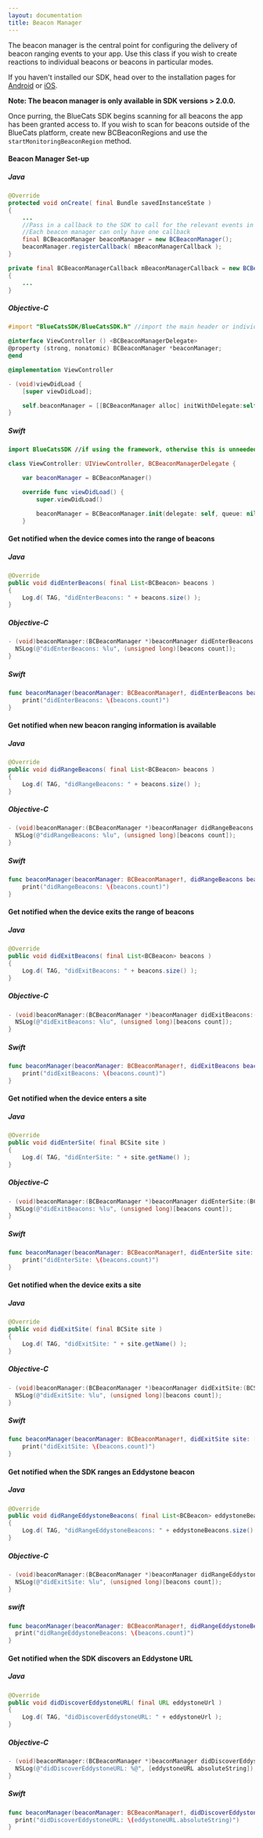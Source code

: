 ```yaml
---
layout: documentation
title: Beacon Manager
---
```


The beacon manager is the central point for configuring the delivery of beacon ranging events to your app. Use this class if you wish to create reactions to individual beacons or beacons in particular modes.

If you haven't installed our SDK, head over to the installation pages for [Android](https://github.com/bluecats/bluecats-android-sdk) or [iOS](https://github.com/bluecats/bluecats-ios-sdk).

**Note: The beacon manager is only available in SDK versions > 2.0.0.**

Once purring, the BlueCats SDK begins scanning for all beacons the app has been granted access to. If you wish to scan for beacons outside of the BlueCats platform, create new BCBeaconRegions and use the `startMonitoringBeaconRegion` method.

#### Beacon Manager Set-up
##### Java
```java
@Override
protected void onCreate( final Bundle savedInstanceState )
{
	...
	//Pass in a callback to the SDK to call for the relevant events in BCBeaconManagerCallback.
	//Each beacon manager can only have one callback
	final BCBeaconManager beaconManager = new BCBeaconManager();
	beaconManager.registerCallback( mBeaconManagerCallback );
}

private final BCBeaconManagerCallback mBeaconManagerCallback = new BCBeaconManagerCallback()
{
	...
}
```
##### Objective-C
```objective-c
#import "BlueCatsSDK/BlueCatsSDK.h" //import the main header or individual headers

@interface ViewController () <BCBeaconManagerDelegate>
@property (strong, nonatomic) BCBeaconManager *beaconManager;
@end

@implementation ViewController

- (void)viewDidLoad {
    [super viewDidLoad];

    self.beaconManager = [[BCBeaconManager alloc] initWithDelegate:self queue:nil];
}
```
##### Swift
```swift
import BlueCatsSDK //if using the framework, otherwise this is unneeded

class ViewController: UIViewController, BCBeaconManagerDelegate {

    var beaconManager = BCBeaconManager()

    override func viewDidLoad() {
        super.viewDidLoad()

        beaconManager = BCBeaconManager.init(delegate: self, queue: nil)
    }
```

#### Get notified when the device comes into the range of beacons
##### Java
```java
@Override
public void didEnterBeacons( final List<BCBeacon> beacons )
{
	Log.d( TAG, "didEnterBeacons: " + beacons.size() );
}
```
##### Objective-C
```objective-c
- (void)beaconManager:(BCBeaconManager *)beaconManager didEnterBeacons:(NSArray<BCBeacon *> *)beacons {
  NSLog(@"didEnterBeacons: %lu", (unsigned long)[beacons count]);
}
```
##### Swift
```swift
func beaconManager(beaconManager: BCBeaconManager!, didEnterBeacons beacons: [BCBeacon]!) {
	print("didEnterBeacons: \(beacons.count)")
}
```

#### Get notified when new beacon ranging information is available
##### Java
```java
@Override
public void didRangeBeacons( final List<BCBeacon> beacons )
{
	Log.d( TAG, "didRangeBeacons: " + beacons.size() );
}
```
##### Objective-C
```objective-c
- (void)beaconManager:(BCBeaconManager *)beaconManager didRangeBeacons:(NSArray<BCBeacon *> *)beacons {
  NSLog(@"didRangeBeacons: %lu", (unsigned long)[beacons count]);
}
```
##### Swift
```swift
func beaconManager(beaconManager: BCBeaconManager!, didRangeBeacons beacons: [BCBeacon]!) {
	print("didRangeBeacons: \(beacons.count)")
}
```

#### Get notified when the device exits the range of beacons
##### Java
```java
@Override
public void didExitBeacons( final List<BCBeacon> beacons )
{
	Log.d( TAG, "didExitBeacons: " + beacons.size() );
}
```
##### Objective-C
```objective-c
- (void)beaconManager:(BCBeaconManager *)beaconManager didExitBeacons:(NSArray<BCBeacon *> *)beacons {
  NSLog(@"didExitBeacons: %lu", (unsigned long)[beacons count]);
}
```
##### Swift
```swift
func beaconManager(beaconManager: BCBeaconManager!, didExitBeacons beacons: [BCBeacon]!) {
	print("didExitBeacons: \(beacons.count)")
}
```

#### Get notified when the device enters a site
##### Java
```java
@Override
public void didEnterSite( final BCSite site )
{
	Log.d( TAG, "didEnterSite: " + site.getName() );
}
```
##### Objective-C
```objective-c
- (void)beaconManager:(BCBeaconManager *)beaconManager didEnterSite:(BCSite *)site {
  NSLog(@"didExitBeacons: %lu", (unsigned long)[beacons count]);
}
```
##### Swift
```swift
func beaconManager(beaconManager: BCBeaconManager!, didEnterSite site: [BCSite]!) {
	print("didEnterSite: \(beacons.count)")
}
```

#### Get notified when the device exits a site
##### Java
```java
@Override
public void didExitSite( final BCSite site )
{
	Log.d( TAG, "didExitSite: " + site.getName() );
}
```
##### Objective-C
```objective-c
- (void)beaconManager:(BCBeaconManager *)beaconManager didExitSite:(BCSite *)site {
  NSLog(@"didExitSite: %lu", (unsigned long)[beacons count]);
}
```
##### Swift
```swift
func beaconManager(beaconManager: BCBeaconManager!, didExitSite site: [BCSite]!) {
	print("didExitSite: \(beacons.count)")
}
```

#### Get notified when the SDK ranges an Eddystone beacon
##### Java
```java
@Override
public void didRangeEddystoneBeacons( final List<BCBeacon> eddystoneBeacons )
{
	Log.d( TAG, "didRangeEddystoneBeacons: " + eddystoneBeacons.size() );
}
```
##### Objective-C
```objective-c
- (void)beaconManager:(BCBeaconManager *)beaconManager didRangeEddystoneBeacons:(NSArray<BCBeacon *> *)beacons {
  NSLog(@"didExitSite: %lu", (unsigned long)[beacons count]);
}
```
##### swift
```swift
func beaconManager(beaconManager: BCBeaconManager!, didRangeEddystoneBeacons beacons: [BCBeacon]!) {
  print("didRangeEddystoneBeacons: \(beacons.count)")
}
```

#### Get notified when the SDK discovers an Eddystone URL
##### Java
```java
@Override
public void didDiscoverEddystoneURL( final URL eddystoneUrl )
{
	Log.d( TAG, "didDiscoverEddystoneURL: " + eddystoneUrl );
}
```
##### Objective-C
```objective-c
- (void)beaconManager:(BCBeaconManager *)beaconManager didDiscoverEddystoneURL:(NSURL *)eddystoneURL {
  NSLog(@"didDiscoverEddystoneURL: %@", [eddystoneURL absoluteString]);
}
```
##### Swift
```swift
func beaconManager(beaconManager: BCBeaconManager!, didDiscoverEddystoneURL eddystoneURL: NSURL!) {
  print("didDiscoverEddystoneURL: \(eddystoneURL.absoluteString)")
}
```
